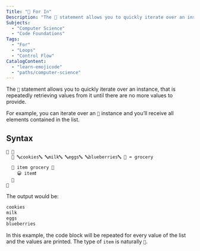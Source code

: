 ```yaml
---
Title: "🔂 For In"
Description: "The 🔂 statement allows you to quickly iterate over an instance, that is repeatedly retrieving values from it until there are no more values to provide. For example, you can iterate over an 🍨 instance and you’ll receive all elements contained in the list. emojic 🏁 🍇 🍿 🔤cookies🔤 🔤milk🔤 🔤eggs🔤 🔤blueberries🔤 🍆 ➡️ grocery 🔂 item grocery 🍇 😀 item❗️"
Subjects:
  - "Computer Science"
  - "Code Foundations"
Tags:
  - "For"
  - "Loops"
  - "Control Flow"
CatalogContent:
  - "learn-emojicode"
  - "paths/computer-science"
---
```


The `🔂` statement allows you to quickly iterate over an instance, that is repeatedly retrieving values from it until there are no more values to provide.

For example, you can iterate over an `🍨` instance and you’ll receive all elements contained in the list.

## Syntax

```emojic
🏁 🍇
  🍿 🔤cookies🔤 🔤milk🔤 🔤eggs🔤 🔤blueberries🔤 🍆 ➡️ grocery

  🔂 item grocery 🍇
    😀 item❗️
  🍉
🍉
```

The output would be:

```bash
cookies
milk
eggs
blueberries
```

In this example, the code block will be repeated for every value of the list and the values are printed. The type of `item` is naturally `🔡`.
